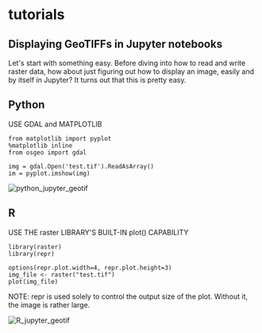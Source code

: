 # tutorials 

## Displaying GeoTIFFs in Jupyter notebooks
Let's start with something easy.  Before diving into how to read and write raster data, how about just figuring out how to display an image, easily and by itself in Jupyter?  It turns out that this is pretty easy.

## Python

USE GDAL and MATPLOTLIB
```
from matplotlib import pyplot
%matplotlib inline
from osgeo import gdal

img = gdal.Open('test.tif').ReadAsArray()
im = pyplot.imshow(img)
```

![python_jupyter_geotif](https://user-images.githubusercontent.com/686797/69752630-780fd180-1106-11ea-92cd-dbf6d1ba4aee.png)

## R

USE THE raster LIBRARY'S BUILT-IN plot() CAPABILITY

```
library(raster)
library(repr)

options(repr.plot.width=4, repr.plot.height=3)
img_file <- raster("test.tif")
plot(img_file)
```
NOTE: repr is used solely to control the output size of the plot.  Without it, the image is rather large.

![R_jupyter_geotif](https://user-images.githubusercontent.com/686797/69753283-12bce000-1108-11ea-86c5-899ccdcd11a8.png)
